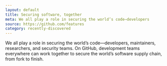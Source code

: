 ```yaml
---
layout: default
title: Securing software, together
meta: We all play a role in securing the world’s code—developers
source: https://github.com/features
category: recently-discovered
---
```


We all play a role in securing the world’s code—developers, maintainers, researchers, and security teams. On GitHub, development teams everywhere can work together to secure the world’s software supply chain, from fork to finish.